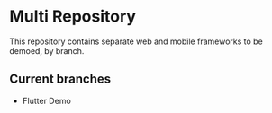 # Multi Repository

This repository contains separate web and mobile frameworks to be demoed, by branch.

## Current branches

* Flutter Demo
